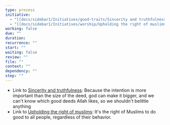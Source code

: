 ```yaml
---
type: process
initiative:
  - "[[docs/sidebar1/Initiatives/good-traits/Sincerity and truthfulness|Sincerity and truthfulness]]"
  - "[[docs/sidebar1/Initiatives/worship/Upholding the right of muslims|Upholding the right of muslims]]"
working: false
due: ""
duration: 
recurrence: ""
start: ""
waiting: false
review: ""
file: ""
context: ""
dependency: ""
step: ""
---
```


* Link to [Sincerity and truthfulness](docs/sidebar1/Initiatives/good-traits/Sincerity%20and%20truthfulness.md): Because the intention is more important than the size of the deed, god can make it bigger, and we can't know which good deeds Allah likes, so we shouldn't belittle anything
* Link to [Upholding the right of muslims](docs/sidebar1/Initiatives/worship/Upholding%20the%20right%20of%20muslims.md): It's the right of Muslims to do good to all people, regardless of their behavior.
 
